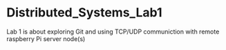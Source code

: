 # Distributed_Systems_Lab1
 Lab 1 is about exploring Git and using TCP/UDP communiction with remote raspberry Pi server node(s)
